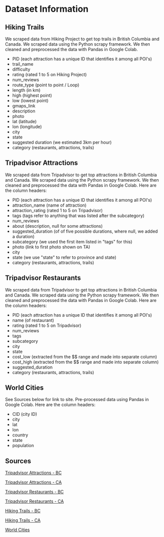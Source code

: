 # Dataset Information

## Hiking Trails
We scraped data from Hiking Project to get top trails in British Columbia and Canada. We scraped data using the Python scrapy framework. We then cleaned and preprocessed the data with Pandas in Google Colab.
- PID (each attraction has a unique ID that identifies it among all POI's)
- trail_name
- difficulty
- rating (rated 1 to 5 on Hiking Project)
- num_reviews
- route_type (point to point / Loop)
- length (in km)
- high (highest point)
- low (lowest point)
- gmaps_link
- description
- photo
- lat (latitude)
- lon (longitude)
- city
- state
- suggested duration (we estimated 3km per hour)
- category (restaurants, attractions, trails)

## Tripadvisor Attractions
We scraped data from Tripadvisor to get top attractions in British Columbia and Canada. We scraped data using the Python scrapy framework. We then cleaned and preprocessed the data with Pandas in Google Colab.
Here are the column headers:
- PID (each attraction has a unique ID that identifies it among all POI's)
- attraction_name (name of attraction)
- attraction_rating (rated 1 to 5 on Tripadvisor)
- tags (tags refer to anything that was listed after the subcategory)
- num_reviews
- about (description, null for some attractions)
- suggested_duration (of of five possible durations, where null, we added a duration)
- subcategory (we used the first item listed in "tags" for this)
- photo (link to first photo shown on TA)
- city
- state (we use "state" to refer to province and state)
- category (restaurants, attractions, trails)

## Tripadvisor Restaurants
We scraped data from Tripadvisor to get top attractions in British Columbia and Canada. We scraped data using the Python scrapy framework. We then cleaned and preprocessed the data with Pandas in Google Colab.
Here are the column headers:
- PID (each attraction has a unique ID that identifies it among all POI's)
- name (of restaurant)
- rating (rated 1 to 5 on Tripadvisor)
- num_reviews
- tags
- subcategory
- city
- state
- cost_low (extracted from the $$ range and made into separate column)
- cost_high (extracted from the $$ range and made into separate column)
- suggested_duration
- category (restaurants, attractions, trails)


## World Cities
See Sources below for link to site. Pre-processed data using Pandas in Google Colab.
Here are the column headers:
- CID (city ID)
- city
- lat
- lon
- country
- state
- population

## Sources

[Tripadvisor Attractions - BC](https://www.tripadvisor.com/Attractions-g154922-Activities-a_allAttractions.true-British_Columbia.html)  

[Tripadvisor Attractions - CA](https://www.tripadvisor.com/Attractions-g28926-Activities-a_allAttractions.true-California.html)  

[Tripadvisor Restaurants - BC](https://www.tripadvisor.com/Restaurants-g154922-British_Columbia.html)  

[Tripadvisor Restaurants - CA](https://www.tripadvisor.com/Restaurants-g28926-California.html)  

[Hiking Trails - BC](https://www.hikingproject.com/directory/8006666/british-columbia)  

[Hiking Trails - CA](https://www.hikingproject.com/directory/8007121/california)  

[World Cities](https://simplemaps.com/data/world-cities)
